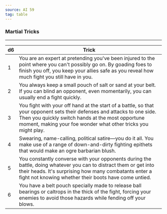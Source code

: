 ```yaml
---
source: AI 59
tag: table
---
```


### Martial Tricks
---
|d6|Trick|
|----|------------|
|1|You are an expert at pretending you've been injured to the point where you can't possibly go on. By goading foes to finish you off, you keep your allies safe as you reveal how much fight you still have in you.|
|2|You always keep a small pouch of salt or sand at your belt. If you can blind an opponent, even momentarily, you can usually end a fight quickly.|
|3|You fight with your off hand at the start of a battle, so that your opponent sets their defenses and attacks to one side. Then you quickly switch hands at the most opportune moment, making your foe wonder what other tricks you might play.|
|4|Swearing, name-calling, political satire—you do it all. You make use of a range of down-and-dirty fighting epithets that would make an ogre barbarian blush.|
|5|You constantly converse with your opponents during the battle, doing whatever you can to distract them or get into their heads. It's surprising how many combatants enter a fight not knowing whether their boots have come untied.|
|6|You have a belt pouch specially made to release ball bearings or caltrops in the thick of the fight, forcing your enemies to avoid those hazards while fending off your blows.|
